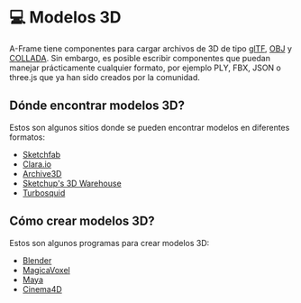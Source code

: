 # :computer: Modelos 3D
A-Frame tiene componentes para cargar archivos de 3D de tipo [glTF](https://aframe.io/docs/0.8.0/components/gltf-model.html), [OBJ](https://aframe.io/docs/0.8.0/components/obj-model.html) y [COLLADA](https://aframe.io/docs/0.8.0/components/collada-model.html). Sin embargo, es posible escribir componentes que puedan manejar prácticamente cualquier formato, por ejemplo PLY, FBX, JSON o three.js que ya han sido creados por la comunidad.

## Dónde encontrar modelos 3D?
Estos son algunos sitios donde se pueden encontrar modelos en diferentes formatos:

* [Sketchfab](https://sketchfab.com/)
* [Clara.io](https://clara.io/)
* [Archive3D](https://archive3d.net/)
* [Sketchup's 3D Warehouse](https://3dwarehouse.sketchup.com/)
* [Turbosquid](https://www.turbosquid.com/Search/3D-Models/free)

## Cómo crear modelos 3D?
Estos son algunos programas para crear modelos 3D:

* [Blender](https://www.blender.org/)
* [MagicaVoxel](https://ephtracy.github.io/)
* [Maya](https://www.autodesk.com/products/maya/overview)
* [Cinema4D](https://www.maxon.net/en-us/)
